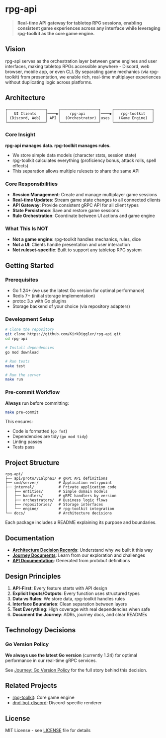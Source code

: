# rpg-api

> **Real-time API gateway for tabletop RPG sessions, enabling consistent game experiences across any interface while leveraging rpg-toolkit as the core game engine.**

## Vision

rpg-api serves as the orchestration layer between game engines and user interfaces, making tabletop RPGs accessible anywhere - Discord, web browser, mobile app, or even CLI. By separating game mechanics (via rpg-toolkit) from presentation, we enable rich, real-time multiplayer experiences without duplicating logic across platforms.

## Architecture

```
┌─────────────────┐     ┌─────────────────┐     ┌─────────────────┐
│   UI Clients    │────▶│    rpg-api      │────▶│   rpg-toolkit   │
│ (Discord, Web)  │ API │  (Orchestrator) │uses │  (Game Engine)  │
└─────────────────┘     └─────────────────┘     └─────────────────┘
```

### Core Insight

**rpg-api manages data. rpg-toolkit manages rules.**

- We store simple data models (character stats, session state)
- rpg-toolkit calculates everything (proficiency bonus, attack rolls, spell effects)
- This separation allows multiple rulesets to share the same API

### Core Responsibilities

- **Session Management**: Create and manage multiplayer game sessions
- **Real-time Updates**: Stream game state changes to all connected clients
- **API Gateway**: Provide consistent gRPC API for all client types
- **State Persistence**: Save and restore game sessions
- **Rule Orchestration**: Coordinate between UI actions and game engine

### What This Is NOT

- **Not a game engine**: rpg-toolkit handles mechanics, rules, dice
- **Not a UI**: Clients handle presentation and user interaction
- **Not ruleset-specific**: Built to support any tabletop RPG system

## Getting Started

### Prerequisites

- Go 1.24+ (we use the latest Go version for optimal performance)
- Redis 7+ (initial storage implementation)
- protoc 3.x with Go plugins
- Storage backend of your choice (via repository adapters)

### Development Setup

```bash
# Clone the repository
git clone https://github.com/KirkDiggler/rpg-api.git
cd rpg-api

# Install dependencies
go mod download

# Run tests
make test

# Run the server
make run
```

### Pre-commit Workflow

**Always** run before committing:
```bash
make pre-commit
```

This ensures:
- Code is formatted (`go fmt`)
- Dependencies are tidy (`go mod tidy`)
- Linting passes
- Tests pass

## Project Structure

```
rpg-api/
├── api/proto/v1alpha1/ # gRPC API definitions
├── cmd/server/         # Application entrypoint
├── internal/           # Private application code
│   ├── entities/       # Simple domain models
│   ├── handlers/       # gRPC handlers by version
│   ├── orchestrators/  # Business logic flows
│   ├── repositories/   # Storage interfaces
│   └── engine/         # rpg-toolkit integration
└── docs/               # Architecture decisions
```

Each package includes a README explaining its purpose and boundaries.

## Documentation

- **[Architecture Decision Records](docs/adr/)**: Understand why we built it this way
- **[Journey Documents](docs/journey/)**: Learn from our exploration and challenges
- **[API Documentation](docs/api/)**: Generated from protobuf definitions

## Design Principles

1. **API-First**: Every feature starts with API design
2. **Explicit Inputs/Outputs**: Every function uses structured types
3. **Data vs Rules**: We store data, rpg-toolkit handles rules
4. **Interface Boundaries**: Clean separation between layers
5. **Test Everything**: High coverage with real dependencies when safe
6. **Document the Journey**: ADRs, journey docs, and clear READMEs

## Technology Decisions

### Go Version Policy

**We always use the latest Go version** (currently 1.24) for optimal performance in our real-time gRPC services. 

See [Journey: Go Version Policy](docs/journey/2025-07-13-go-version-policy.md) for the full story behind this decision.

## Related Projects

- [rpg-toolkit](https://github.com/yourusername/rpg-toolkit): Core game engine
- [dnd-bot-discord](https://github.com/KirkDiggler/dnd-bot-discord): Discord-specific renderer

## License

MIT License - see [LICENSE](LICENSE) file for details
